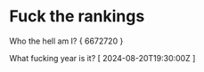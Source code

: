 # Fuck the rankings

Who the hell am I?
{ 6672720 }

What fucking year is it?
[ 2024-08-20T19:30:00Z ]
